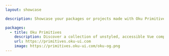 ```yaml
---
layout: showcase

description: Showcase your packages or projects made with Oku Primitives

packages:
  - title: Oku Primitives
    description: Discover a collection of unstyled, accessible Vue components crafted to build high-quality design systems and seamless web applications. 
    url: https://primitives.oku-ui.com
    image: https://primitives.oku-ui.com/oku-og.png
---
```

